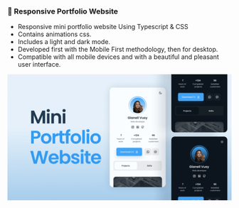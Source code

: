 ### 💼 Responsive Portfolio Website

- Responsive mini portfolio website Using Typescript & CSS
- Contains animations css.
- Includes a light and dark mode.
- Developed first with the Mobile First methodology, then for desktop.
- Compatible with all mobile devices and with a beautiful and pleasant user interface.

![preview img](/preview.png)
